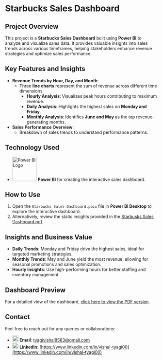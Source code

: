 # Starbucks Sales Dashboard  

## Project Overview  
This project is a **Starbucks Sales Dashboard** built using **Power BI** to analyze and visualize sales data. It provides valuable insights into sales trends across various timeframes, helping stakeholders enhance revenue strategies and optimize sales performance.  

## Key Features and Insights  
- **Revenue Trends by Hour, Day, and Month**:  
  - Three **line charts** represent the sum of revenue across different time dimensions:  
    - **Hourly Analysis**: Visualizes peak hours contributing to maximum revenue.  
    - **Daily Analysis**: Highlights the highest sales on **Monday and Friday**.  
    - **Monthly Analysis**: Identifies **June and May** as the top revenue-generating months.  
- **Sales Performance Overview**:  
  - Breakdown of sales trends to understand performance patterns.  

## Technology Used  
- <img src="https://upload.wikimedia.org/wikipedia/commons/c/cf/New_Power_BI_Logo.svg" alt="Power BI Logo" width="80"> **Power BI** for creating the interactive sales dashboard.  

## How to Use  
1. Open the `Starbusks Sales Dashboard.pbix` file in **Power BI Desktop** to explore the interactive dashboard.  
2. Alternatively, review the static insights provided in the [Starbusks Sales Dashboard.pdf](https://github.com/VishalTyagi85/Starbucks_Sales_Dashboard/blob/main/Starbusks%20Sales%20Dashboard.pdf).  

## Insights and Business Value  
- **Daily Trends**: Monday and Friday drive the highest sales, ideal for targeted marketing strategies.  
- **Monthly Trends**: May and June yield the most revenue, allowing for seasonal promotions and sales optimization.  
- **Hourly Insights**: Use high-performing hours for better staffing and inventory management.  

## Dashboard Preview  
For a detailed view of the dashboard, [click here to view the PDF version](https://github.com/VishalTyagi85/Starbucks_Sales_Dashboard/blob/main/Starbusks%20Sales%20Dashboard.pdf).  

## Contact  
Feel free to reach out for any queries or collaborations:  
- <img src="https://upload.wikimedia.org/wikipedia/commons/4/4e/Gmail_Icon.png" alt="Email" width="20"> **Email**: [tyagivishal8583@gmail.com](mailto:tyagivishal8583@gmail.com)  
- <img src="https://upload.wikimedia.org/wikipedia/commons/e/e9/Linkedin_icon.svg" alt="LinkedIn Logo" width="20"> **LinkedIn**: [https://www.linkedin.com/in/vishal-tyagi00](https://www.linkedin.com/in/vishal-tyagi00)  
